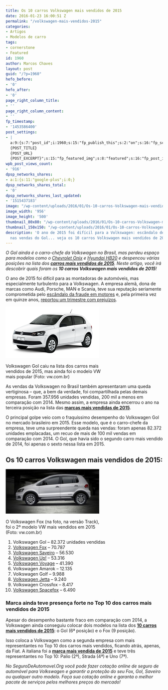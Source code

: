 ```yaml
---
title: Os 10 carros Volkswagen mais vendidos de 2015
date: 2016-01-23 16:00:51 Z
permalink: "/volkswagen-mais-vendidos-2015"
categories:
- Artigos
- Modelos de carro
tags:
- cornerstone
- Featured
id: 1960
author: Marcos Chaves
layout: post
guid: "/?p=1960"
hefo_before:
- '0'
hefo_after:
- '0'
page_right_column_title:
- ''
page_right_column_content:
- ''
fp_timestamp:
- '1453586400'
post_settings:
- |
  a:9:{s:7:"post_id";i:1960;s:15:"fp_publish_this";s:2:"on";s:16:"fp_schedule_this";s:3:"yes";s:11:"fp_datetime";s:16:"2016/01/23 20:00";s:18:"fp_timezone_offset";s:3:"120";s:8:"msg_body";s:66:"Novo post no {SITE_NAME}
  {POST_TITLE}
  {POST_URL}
  {POST_EXCERPT}";s:15:"fp_featured_img";s:8:"featured";s:16:"fp_post_img_text";s:0:"";s:5:"pages";a:2:{i:0;s:3:"own";i:1;s:15:"520743491417556";}}
wpb_post_views_count:
- '916'
dpsp_networks_shares:
- a:1:{s:11:"google-plus";i:0;}
dpsp_networks_shares_total:
- '0'
dpsp_networks_shares_last_updated:
- '1515437183'
image: "/wp-content/uploads/2016/01/Os-10-carros-Volkswagen-mais-vendidos-de-2015.png"
image_width: '956'
image_height: '500'
thumbnail_80x80: "/wp-content/uploads/2016/01/Os-10-carros-Volkswagen-mais-vendidos-de-2015-80x80.png"
thumbnail_150x150: "/wp-content/uploads/2016/01/Os-10-carros-Volkswagen-mais-vendidos-de-2015-150x150.png"
description: 'O ano de 2015 foi difícil para a Volkswagen: escândalo de fraude, queda
  nas vendas do Gol... veja os 10 carros Volkswagen mais vendidos de 2015!'
---
```


_O Gol ainda é o carro-chefe da Volkswagen no Brasil, mas perdeu espaço para modelos como o <a href="/seguro-auto-chevrolet-onix" target="_blank" rel="noopener noreferrer">Chevrolet Onix</a> e <a href="/media-de-precos-de-seguro-do-hyundai-HB20" target="_blank" rel="noopener noreferrer">Hyundai HB20</a> e despencou várias posições na lista dos **<a href="/carros-mais-vendidos-2015" target="_blank" rel="noopener noreferrer">carros mais vendidos de 2015</a>**. Neste artigo, você irá descobrir quais foram os **10 carros Volkswagen mais vendidos de 2015**!_

O ano de 2015 foi difícil para as montadoras de automóveis, mas especialmente turbulento para a Volkswagen. A empresa alemã, dona de marcas como Audi, Porsche, MAN e Scania, teve sua reputação seriamente comprometida pelo <a href="http://g1.globo.com/carros/noticia/2015/09/escandalo-da-volkswagen-veja-o-passo-passo-do-caso.html" target="_blank" rel="noopener noreferrer">escândalo da fraude em motores</a> e, pela primeira vez em quinze anos, <a href="http://g1.globo.com/carros/noticia/2015/10/volkswagen-sofre-1-prejuizo-trimestral-em-pelo-menos-15-anos.html" target="_blank" rel="noopener noreferrer">reportou um trimestre com prejuízos</a>.

<div id="attachment_1977" style="width: 310px" class="wp-caption alignleft">
  <img class="size-medium wp-image-1977" src="/wp-content/uploads/2016/02/volkswagen-gol-1.0-300x164.png" alt="Volkswagen Gol 1.0" width="300" height="164" />
  
  <p class="wp-caption-text">
    Volkswagen Gol caiu na lista dos carros mais vendidos de 2015, mas ainda foi o modelo VW mais popular (Foto: vw.com.br)
  </p>
</div>

As vendas da Volkswagen no Brasil também apresentaram uma queda vertiginosa – que, a bem da verdade, foi compartilhada pelas demais empresas. Foram 357.956 unidades vendidas, 200 mil a menos em comparação com 2014. Mesmo assim, a empresa ainda encerrou o ano na terceira posição na lista das **<a href="/10-marcas-mais-vendidas-2015" target="_blank" rel="noopener noreferrer">marcas mais vendidas de 2015</a>**.

O principal golpe veio com o fraquíssimo desempenho do Volkswagen Gol no mercado brasileiro em 2015. Esse modelo, que é o carro-chefe da empresa, teve uma surpreendente queda nas vendas: foram apenas 82.372 unidades emplacadas, um recuo de mais de 100 mil vendas em comparação com 2014. O Gol, que havia sido o segundo carro mais vendido de 2014, foi apenas o sexto nessa lista em 2015.

## Os 10 carros Volkswagen mais vendidos de 2015:

<div id="attachment_1976" style="width: 310px" class="wp-caption alignright">
  <img class="wp-image-1976 size-medium" src="/wp-content/uploads/2016/02/volkswagen-fox-track-300x142.jpg" alt="Novo Volkswagen Fox Track" width="300" height="142" />
  
  <p class="wp-caption-text">
    O Volkswagen Fox (na foto, na versão Track), foi o 2º modelo VW mais vendidos em 2015 (Foto: vw.com.br)
  </p>
</div>

  1. Volkswagen Gol – 82.372 unidades vendidas
  2. <a href="/seguro-volkswagen-fox" target="_blank" rel="noopener noreferrer">Volkswagen Fox</a> – 70.787
  3. <a href="/preco-seguro-saveiro" target="_blank" rel="noopener noreferrer">Volkswagen Saveiro</a> – 56.530
  4. <a href="/seguro-auto-volkswagen-up-precos-vantagens" target="_blank" rel="noopener noreferrer">Volkswagen Up!</a> – 53.316
  5. <a href="/seguro-auto-voyage" target="_blank" rel="noopener noreferrer">Volkswagen Voyage</a> – 41.390
  6. Volkswagen Amarok – 12.135
  7. Volkswagen Golf – 9.988
  8. <a href="/seguro-auto-jetta" target="_blank" rel="noopener noreferrer">Volkswagen Jetta</a> – 9.240
  9. Volkswagen Crossfox – 8.417
 10. <a href="/seguro-spacefox" target="_blank" rel="noopener noreferrer">Volkswagen Spacefox</a> – 6.490

### **Marca ainda teve presença forte no Top 10 dos carros mais vendidos de 2015**

Apesar do desempenho bastante fraco em comparação com 2014, a Volkswagen ainda conseguiu colocar dois modelos na lista dos **<a href="/carros-mais-vendidos-2015" target="_blank" rel="noopener noreferrer">10 carros mais vendidos de 2015</a>**: o Gol (6ª posição) e o Fox (9 posição).

Isso coloca a Volkswagen como a segunda empresa com mais representantes no Top 10 dos carros mais vendidos, ficando atrás, apenas, da Fiat. A italiana foi a **<a href="/10-marcas-mais-vendidas-2015" target="_blank" rel="noopener noreferrer">marca mais vendida de 2015</a>** e teve três representantes no Top 10: Palio (2ª), Strada (4ª) e Uno (7ª).

_No SeguroDeAutomovel.Org você pode fazer cotação online de seguro de automóvel para Volkswagen e garantir a proteção do seu Fox, Gol, Saveiro ou qualquer outro modelo. Faça sua cotação online e garanta o melhor pacote de serviços pelos melhores preços do mercado!_